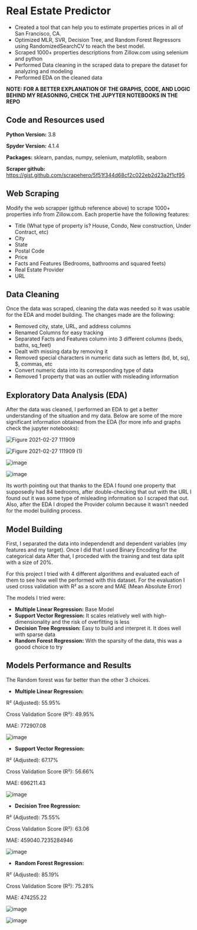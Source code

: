 # Real Estate Predictor

* Created a tool that can help you to estimate properties prices in all of San Francisco, CA.
* Optimized MLR, SVR, Decision Tree, and Random Forest Regressors using RandomizedSearchCV to reach the best model.
* Scraped 1000+ properties descriptions from Zillow.com using selenium and python
* Performed Data cleaning in the scraped data to prepare the dataset for analyzing and modeling
* Performed EDA on the cleaned data

**NOTE: FOR A BETTER EXPLANATION OF THE GRAPHS, CODE, AND LOGIC BEHIND MY REASONING, CHECK THE JUPYTER NOTEBOOKS IN THE REPO**

## Code and Resources used

**Python Version:** 3.8

**Spyder Version:** 4.1.4

**Packages:** sklearn, pandas, numpy, selenium, matplotlib, seaborn

**Scraper github:** https://gist.github.com/scrapehero/5f51f344d68cf2c022eb2d23a2f1cf95

## Web Scraping
 Modify the web scrapper (github reference above) to scrape 1000+ properties info from Zillow.com. Each propertie have the following features:
 * Title (What type of property is? House, Condo, New construction, Under Contract, etc)
 * City
 * State
 * Postal Code
 * Price
 * Facts and Features (Bedrooms, bathrooms and squared feets)
 * Real Estate Provider
 * URL
 
## Data Cleaning
Once the data was scraped, cleaning the data was needed so it was usable for the EDA and model building. The changes made are the following:
 * Removed city, state, URL, and address columns
 * Renamed Columns for easy tracking
 * Separated Facts and Features column into 3 different columns (beds, baths, sq_feet)
 * Dealt with missing data by removing it
 * Removed special characters in numeric data such as letters (bd, bt, sq), $, commas, etc
 * Convert numeric data into its corresponding type of data 
 * Removed 1 property that was an outlier with misleading information

## Exploratory Data Analysis (EDA)
After the data was cleaned, I performed an EDA to get a better understanding of the situation and my data. Below are some of the more significant information obtained from the EDA (for more info and graphs check the jupyter notebooks):

![Figure 2021-02-27 111909](https://user-images.githubusercontent.com/24629475/109428330-e4394f00-79b3-11eb-8f8d-927feea748f5.png)

![Figure 2021-02-27 111909 (1)](https://user-images.githubusercontent.com/24629475/109428307-ca980780-79b3-11eb-86d5-c8a9bd5e7fcc.png)

![image](https://user-images.githubusercontent.com/24629475/109428266-9290c480-79b3-11eb-8c47-bb754bc3a149.png)

![image](https://user-images.githubusercontent.com/24629475/109428370-25c9fa00-79b4-11eb-9d42-f556056710c9.png)


Its worth pointing out that thanks to the EDA I found one property that supposedly had 84 bedrooms, after double-checking that out with the URL I found out it was some type of misleading information so I scraped that out. Also, after the EDA I droped the Provider column because it wasn't needed for the model building process.

## Model Building
First, I separated the data into independendt and dependent variables (my features and my target). Once I did that I used Binary Encoding for the categorical data
After that, I proceded with the training and test data split with a size of 20%.

For this project I tried with 4 different algorithms and evaluated each of them to see how well the performed with this dataset. For the evaluation I used cross validation with R² as a score and MAE (Mean Absolute Error)

The models I tried were:
* **Multiple Linear Regression:** Base Model
* **Support Vector Regression:** It scales relatively well with high-dimensionality and the risk of overfitting is less
* **Decision Tree Regression:** Easy to build and interpret it. It does well with sparse data
* **Random Forest Regression:** With the sparsity of the data, this was a goood choice to try

## Models Performance and Results
The Random forest was far better than the other 3 choices.

* **Multiple Linear Regression:**

R² (Adjusted): 55.95% 

Cross Validation Score (R²): 49.95%

MAE: 772907.08


![image](https://user-images.githubusercontent.com/24629475/109430454-ccb39380-79be-11eb-9b22-a6f611378cc7.png)

* **Support Vector Regression:**

R² (Adjusted): 67.17%

Cross Validation Score (R²): 56.66%

MAE: 696211.43


![image](https://user-images.githubusercontent.com/24629475/109430393-734b6480-79be-11eb-809a-db668e9fb71a.png)

* **Decision Tree Regression:**

R² (Adjusted): 75.55% 

Cross Validation Score (R²): 63.06

MAE: 459040.7235284946


![image](https://user-images.githubusercontent.com/24629475/109430435-b60d3c80-79be-11eb-99b6-576bda8ae86f.png)

* **Random Forest Regression:**

R² (Adjusted): 85.19% 

Cross Validation Score (R²): 75.28%

MAE: 474255.22


![image](https://user-images.githubusercontent.com/24629475/109538859-ca643e80-7a7d-11eb-9ef0-786a65e23bcc.png)


![image](https://user-images.githubusercontent.com/24629475/109538793-bc162280-7a7d-11eb-92e1-94d4c68d3791.png)


